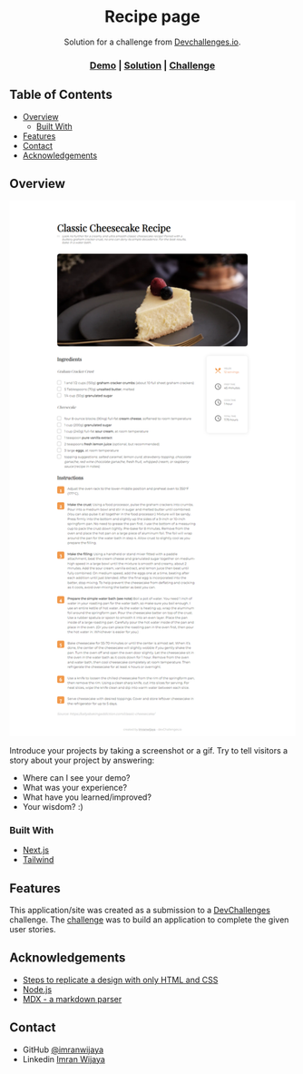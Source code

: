 <!-- Please update value in the {}  -->

<h1 align="center">Recipe page</h1>

<div align="center">Solution for a challenge from <a href="http://devchallenges.io" target="_blank">Devchallenges.io</a>.</div>

<div align="center">
  <h3>
    <a href="https://devchallenges-solutions.vercel.app/responsive-web-developer/recipe-page">Demo</a>
    <span> | </span>
    <a href="https://github.com/imranwijaya/devchallenges/tree/main/src/app/responsive-web-developer/recipe-page">Solution</a>
    <span> | </span>
    <a href="https://devchallenges.io/challenges/OEKdUZ6xs0h99C38XVht">Challenge</a>
  </h3>
</div>

<!-- TABLE OF CONTENTS -->

## Table of Contents

- [Overview](#overview)
  - [Built With](#built-with)
- [Features](#features)
- [Contact](#contact)
- [Acknowledgements](#acknowledgements)

<!-- OVERVIEW -->

## Overview

![screenshot](https://raw.githubusercontent.com/imranwijaya/devchallenges/main/public/asset/responsive-web-developer/screenshot/recipe-page-desktop.png)

Introduce your projects by taking a screenshot or a gif. Try to tell visitors a story about your project by answering:

- Where can I see your demo?
- What was your experience?
- What have you learned/improved?
- Your wisdom? :)

### Built With

<!-- This section should list any major frameworks that you built your project using. Here are a few examples.-->

- [Next.js](https://nextjs.org/)
- [Tailwind](https://tailwindcss.com/)

## Features

<!-- List the features of your application or follow the template. Don't share the figma file here :) -->

This application/site was created as a submission to a [DevChallenges](https://devchallenges.io/challenges) challenge. The [challenge](https://devchallenges.io/challenges/OEKdUZ6xs0h99C38XVht) was to build an application to complete the given user stories.

## Acknowledgements

<!-- This section should list any articles or add-ons/plugins that helps you to complete the project. This is optional but it will help you in the future. For exmpale -->

- [Steps to replicate a design with only HTML and CSS](https://devchallenges-blogs.web.app/how-to-replicate-design/)
- [Node.js](https://nodejs.org/)
- [MDX - a markdown parser](https://mdxjs.com/)

## Contact

- GitHub [@imranwijaya](https://github.com/imranwijaya)
- Linkedin [Imran Wijaya](https://www.linkedin.com/in/imranwijaya)
